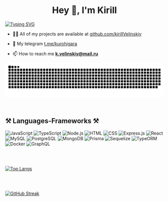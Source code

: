 <h1 align=center>Hey 🤘, I'm Kirill</h1>

<p>
 <a href="https://git.io/typing-svg"><img src="https://readme-typing-svg.demolab.com?font=Fira+Code&pause=1000&color=EE204D&random=false&height=30&lines=JavaScript+Backend+developer" alt="Typing SVG" /></a>
</p>

- 👨‍💻 All of my projects are available at [github.com/kirillVelinskiy](https://github.com/kirillVelinskiy)

- 💬 My telegram [t.me/kurohigara](https://t.me/kurohigara)

- 📫 How to reach me **k.velinskiy@mail.ru**

<p>
<picture>
    <source
      media="(prefers-color-scheme: dark)"
      srcset="https://raw.githubusercontent.com/platane/snk/output/github-contribution-grid-snake-dark.svg"
    />
    <source
      media="(prefers-color-scheme: light)"
      srcset="https://raw.githubusercontent.com/platane/snk/output/github-contribution-grid-snake.svg"
    />
    <img
      alt="github contribution grid snake animation"
      src="https://raw.githubusercontent.com/platane/snk/output/github-contribution-grid-snake.svg"
    />
  </picture>
</p>

<br>
<h2>⚒️ Languages-Frameworks ⚒️</h2>

![JavaScript](https://img.shields.io/badge/-JavaScript-F7DF1E?style=for-the-badge&logo=javascript&logoColor=black)
![TypeScript](https://img.shields.io/badge/-TypeScript-3178C6?style=for-the-badge&logo=typescript&logoColor=white)
![Node.js](https://img.shields.io/badge/-Node.js-339933?style=for-the-badge&logo=node.js&logoColor=white)
![HTML](https://img.shields.io/badge/-HTML5-E34F26?style=for-the-badge&logo=html5&logoColor=white)
![CSS](https://img.shields.io/badge/-CSS3-1572B6?style=for-the-badge&logo=css3&logoColor=white)
![Express.js](https://img.shields.io/badge/-Express.js-000000?style=for-the-badge&logo=express&logoColor=white)
![React](https://img.shields.io/badge/-React-61DAFB?style=for-the-badge&logo=react&logoColor=black)
![MySQL](https://img.shields.io/badge/-MySQL-4479A1?style=for-the-badge&logo=mysql&logoColor=white)
![PostgreSQL](https://img.shields.io/badge/-PostgreSQL-336791?style=for-the-badge&logo=postgresql&logoColor=white)
![MongoDB](https://img.shields.io/badge/-MongoDB-47A248?style=for-the-badge&logo=mongodb&logoColor=white)
![Prisma](https://img.shields.io/badge/-Prisma-2D3748?style=for-the-badge&logo=prisma&logoColor=white)
![Sequelize](https://img.shields.io/badge/-Sequelize-52B0E7?style=for-the-badge&logo=sequelize&logoColor=white)
![TypeORM](https://img.shields.io/badge/-TypeORM-F37626?style=for-the-badge&logo=typeorm&logoColor=white)
![Docker](https://img.shields.io/badge/-Docker-2496ED?style=for-the-badge&logo=docker&logoColor=white)
![GraphQL](https://img.shields.io/badge/-GraphQL-E10098?style=for-the-badge&logo=graphql&logoColor=white)

<br>
<br>
<p>
  <a href="https://github.com/anuraghazra/github-readme-stats">
    <img src="https://github-readme-stats.vercel.app/api/top-langs/?username=anuraghazra&layout=compact" alt="Top Langs">
  </a>
</p>
<br>
<br>
<p>
  <a href="https://git.io/streak-stats">
    <img src="https://streak-stats.demolab.com?user=kirillVelinskiy&theme=dark" alt="GitHub Streak" />
  </a>
</p>


